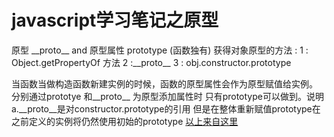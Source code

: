 <h1>javascript学习笔记之原型</h1>
原型 __proto__  and  原型属性 prototype (函数独有)
获得对象原型的方法 :
1 : Object.getPropertyOf 方法 
2 :__proto__
3 : obj.constructor.prototype

当函数当做构造函数新建实例的时候，函数的原型属性会作为原型赋值给实例。
分别通过prototye 和__proto__ 为原型添加属性时 只有prototype可以做到。说明a.__proto__是对constructor.prototype的引用
但是在整体重新赋值prototype在之前定义的实例将仍然使用初始的prototype
<a href = "http://blog.jobbole.com/9648/">以上来自这里</a>

